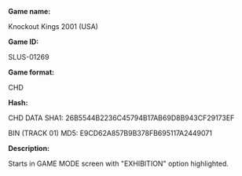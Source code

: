 **Game name:**

Knockout Kings 2001 (USA)

**Game ID:**

SLUS-01269

**Game format:**

CHD

**Hash:**

CHD DATA SHA1: 26B5544B2236C45794B17AB69D8B943CF29173EF

BIN (TRACK 01) MD5: E9CD62A857B9B378FB695117A2449071

**Description:**

Starts in GAME MODE screen with "EXHIBITION" option highlighted.